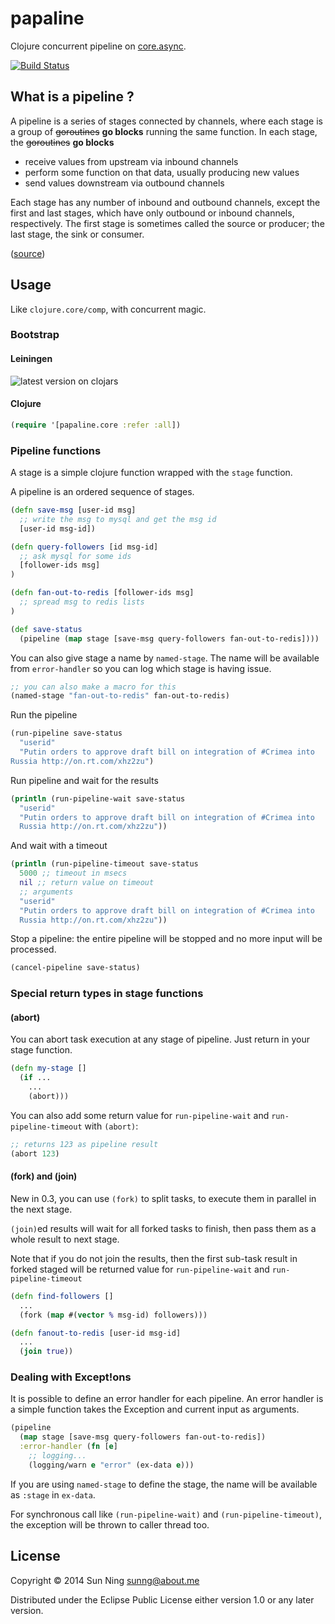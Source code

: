 # papaline

Clojure concurrent pipeline on
[core.async](https://github.com/clojure/core.async).

[![Build Status](https://travis-ci.org/sunng87/papaline.png?branch=master)](https://travis-ci.org/sunng87/papaline)

## What is a pipeline ?

A pipeline is a series of stages connected by channels, where each
stage is a group of ~~goroutines~~ **go blocks** running the same
function. In each stage, the ~~goroutines~~ **go blocks**

* receive values from upstream via inbound channels
* perform some function on that data, usually producing new values
* send values downstream via outbound channels

Each stage has any number of inbound and outbound channels, except the
first and last stages, which have only outbound or inbound channels,
respectively. The first stage is sometimes called the source or
producer; the last stage, the sink or consumer.

([source](http://blog.golang.org/pipelines))

## Usage

Like `clojure.core/comp`, with concurrent magic.

### Bootstrap

#### Leiningen

![latest version on clojars](https://clojars.org/info.sunng/papaline/latest-version.svg)

#### Clojure

```clojure
(require '[papaline.core :refer :all])
```

### Pipeline functions

A stage is a simple clojure function wrapped with the `stage`
function.

A pipeline is an ordered sequence of stages.

```clojure
(defn save-msg [user-id msg]
  ;; write the msg to mysql and get the msg id
  [user-id msg-id])

(defn query-followers [id msg-id]
  ;; ask mysql for some ids
  [follower-ids msg]
)

(defn fan-out-to-redis [follower-ids msg]
  ;; spread msg to redis lists
)

(def save-status
  (pipeline (map stage [save-msg query-followers fan-out-to-redis])))

```

You can also give stage a name by `named-stage`. The name will be
available from `error-handler` so you can log which stage is having
issue.

```clojure
;; you can also make a macro for this
(named-stage "fan-out-to-redis" fan-out-to-redis)
```

Run the pipeline

```clojure
(run-pipeline save-status
  "userid"
  "Putin orders to approve draft bill on integration of #Crimea into
Russia http://on.rt.com/xhz2zu")
```

Run pipeline and wait for the results

```clojure
(println (run-pipeline-wait save-status
  "userid"
  "Putin orders to approve draft bill on integration of #Crimea into
  Russia http://on.rt.com/xhz2zu"))
```

And wait with a timeout

```clojure
(println (run-pipeline-timeout save-status
  5000 ;; timeout in msecs
  nil ;; return value on timeout
  ;; arguments
  "userid"
  "Putin orders to approve draft bill on integration of #Crimea into
  Russia http://on.rt.com/xhz2zu"))
```

Stop a pipeline: the entire pipeline will be stopped and no more input
will be processed.

```clojure
(cancel-pipeline save-status)
```

### Special return types in stage functions

#### (abort)

You can abort task execution at any stage of pipeline. Just return in
your stage function.

```clojure
(defn my-stage []
  (if ...
    ...
    (abort)))
```

You can also add some return value for `run-pipeline-wait` and
`run-pipeline-timeout` with `(abort)`:

```clojure
;; returns 123 as pipeline result
(abort 123)
```

#### (fork) and (join)

New in 0.3, you can use `(fork)` to split tasks, to execute them in
parallel in the next stage.

`(join)`ed results will wait for all forked tasks to finish, then pass
them as a whole result to next stage.

Note that if you do not join the results, then the first sub-task
result in forked staged will be returned value for `run-pipeline-wait`
and `run-pipeline-timeout`

```clojure
(defn find-followers []
  ...
  (fork (map #(vector % msg-id) followers)))

(defn fanout-to-redis [user-id msg-id]
  ...
  (join true))
```

### Dealing with Except!ons

It is possible to define an error handler for each pipeline. An error
handler is a simple function takes the Exception and current input as
arguments.

```clojure
(pipeline
  (map stage [save-msg query-followers fan-out-to-redis])
  :error-handler (fn [e]
    ;; logging...
    (logging/warn e "error" (ex-data e)))
```

If you are using `named-stage` to define the stage, the name will be
available as `:stage` in `ex-data`.

For synchronous call like `(run-pipeline-wait)` and
`(run-pipeline-timeout)`, the exception will be thrown to caller
thread too.

## License

Copyright © 2014 Sun Ning <sunng@about.me>

Distributed under the Eclipse Public License either version 1.0 or any
later version.
